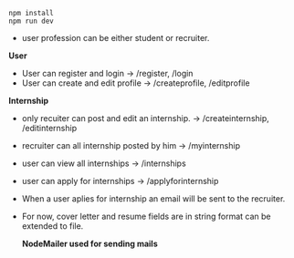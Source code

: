 ```
npm install
npm run dev
```

- user profession can be either student or recruiter.

**User**

- User can register and login -> /register, /login
- User can create and edit profile -> /createprofile, /editprofile

**Internship**

- only recuiter can post and edit an internship. -> /createinternship, /editinternship
- recruiter can all internship posted by him -> /myinternship
- user can view all internships -> /internships
- user can apply for internships -> /applyforinternship
- When a user aplies for internship an email will be sent to the recruiter.
- For now, cover letter and resume fields are in string format can be extended to file.

  **NodeMailer used for sending mails**
